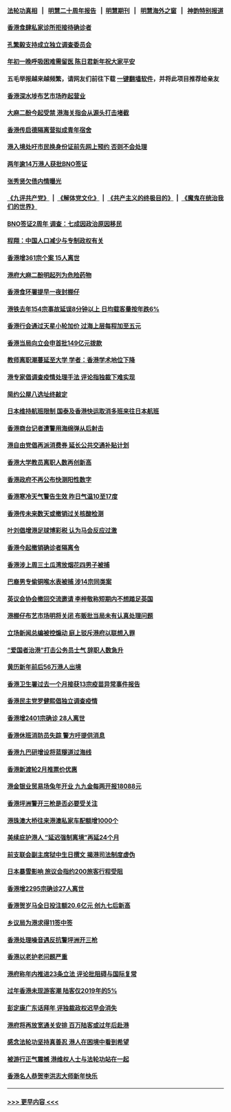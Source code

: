 #### [法轮功真相](https://github.com/gfw-breaker/truth/blob/master/README.md?t=0) &nbsp;&nbsp;|&nbsp;&nbsp; [明慧二十周年报告](https://github.com/gfw-breaker/mh-reports/blob/master/README.md?t=0) &nbsp;&nbsp;|&nbsp;&nbsp;[明慧期刊](https://github.com/gfw-breaker/mh-qikan) &nbsp;&nbsp;|&nbsp;&nbsp; [明慧海外之窗](https://github.com/gfw-breaker/mh-news/blob/master/README.md?t=0) &nbsp;&nbsp;|&nbsp;&nbsp; [神韵特别报道](https://github.com/gfw-breaker/mh-news/blob/master/shenyun.md?t=0)
#### [香港食肆私家诊所拒接待确诊者](../pages/nsc415/n13920483.md?t=02021543) 
#### [孔繁毅支持成立独立调查委员会](../pages/nsc415/n13920476.md?t=02021543) 
#### [年初一晚呼吸困难需留医 陈日君新年祝大家平安](../pages/nsc415/n13920463.md?t=02021543) 
#### 五毛举报越来越频繁，请网友们前往下载 [一键翻墙软件](https://github.com/gfw-breaker/ssr-accounts)，并将此项目推荐给亲友
#### [香港深水埗布艺市场昨起营业](../pages/nsc415/n13920453.md?t=02021543) 
#### [大麻二酚今起受禁 港海关指会从源头打击堵截](../pages/nsc415/n13920443.md?t=02021543) 
#### [香港传启德隔离营拟成青年宿舍](../pages/nsc415/n13920437.md?t=02021543) 
#### [港入境处吁市民换身份证前先网上预约 否则不会处理](../pages/nsc415/n13920431.md?t=02021543) 
#### [两年逾14万港人获批BNO签证](../pages/nsc415/n13920428.md?t=02021543) 
#### [张秀贤欠债内情曝光](../pages/nsc415/n13920421.md?t=02021543) 
#### [《九评共产党》](https://github.com/begood0513/9ping.md/blob/master/README.md) &nbsp;|&nbsp; [《解体党文化》](../../../../jtdwh.md/blob/master/README.md)  &nbsp;|&nbsp; [《共产主义的终极目的》](../../../../gczydzjmd.md/blob/master/README.md) &nbsp;|&nbsp; [《魔鬼在统治我们的世界》](../../../../mgztzwmdsj.md/blob/master/README.md) 
#### [BNO签证2周年 调查：七成因政治原因移民](../pages/nsc415/n13919863.md?t=02021543) 
#### [程翔：中国人口减少与专制政权有关](../pages/nsc415/n13920051.md?t=02021543) 
#### [香港增361宗个案 15人离世](../pages/nsc415/n13919697.md?t=02021543) 
#### [港府大麻二酚明起列为危险药物](../pages/nsc415/n13919693.md?t=02021543) 
#### [香港食环署提早一夜封棚仔](../pages/nsc415/n13919672.md?t=02021543) 
#### [港铁去年154宗事故延误8分钟以上 日均载客量按年跌6%](../pages/nsc415/n13919667.md?t=02021543) 
#### [香港行会通过天星小轮加价 过海上层每程加至五元](../pages/nsc415/n13919655.md?t=02021543) 
#### [香港当局向立会申首批149亿元拨款](../pages/nsc415/n13919650.md?t=02021543) 
#### [教师离职潮蔓延至大学 学者：香港学术地位下降](../pages/nsc415/n13919257.md?t=02021543) 
#### [港专家倡调查疫情处理手法 评论指独裁下难实现](../pages/nsc415/n13919254.md?t=02021543) 
#### [简约公屋八选址终敲定](../pages/nsc415/n13919103.md?t=02021543) 
#### [日本维持航班限制 国泰及香港快运取消多班来往日本航班](../pages/nsc415/n13919108.md?t=02021543) 
#### [香港商台记者遭警用海绵弹从后射击](../pages/nsc415/n13919101.md?t=02021543) 
#### [港自由党倡再派消费券 延长公共交通补贴计划](../pages/nsc415/n13919092.md?t=02021543) 
#### [香港大学教员离职人数再创新高](../pages/nsc415/n13919084.md?t=02021543) 
#### [香港政府不再公布快测阳性数字](../pages/nsc415/n13919071.md?t=02021543) 
#### [香港寒冷天气警告生效 昨日气温10至17度](../pages/nsc415/n13918235.md?t=02021543) 
#### [香港传未来数天或撤销过关核酸检测](../pages/nsc415/n13918234.md?t=02021543) 
#### [叶刘倡增港足球博彩税 认为马会反应过激](../pages/nsc415/n13918225.md?t=02021543) 
#### [香港今起撤销确诊者隔离令](../pages/nsc415/n13918214.md?t=02021543) 
#### [香港涉上周三土瓜湾放烟花四男子被捕](../pages/nsc415/n13918221.md?t=02021543) 
#### [巴裔男专偷铜喉水表被捕 涉14宗同类案](../pages/nsc415/n13918194.md?t=02021543) 
#### [英议会协会撤回交流邀请 李梓敬称短期内不想踏足英国](../pages/nsc415/n13918204.md?t=02021543) 
#### [港棚仔布艺市场明将关闭 布贩批当局未有认真处理问题](../pages/nsc415/n13918191.md?t=02021543) 
#### [立场新闻总编被控煽动 庭上驳斥港府以联想入罪](../pages/nsc415/n13917525.md?t=02021543) 
#### [“爱国者治港”打击公务员士气 辞职人数急升](../pages/nsc415/n13916966.md?t=02021543) 
#### [黄历新年前后56万港人出境](../pages/nsc415/n13916443.md?t=02021543) 
#### [香港卫生署过去一个月接获13宗疫苗异常事件报告](../pages/nsc415/n13916442.md?t=02021543) 
#### [香港民主党罗健熙倡独立调查疫情](../pages/nsc415/n13916436.md?t=02021543) 
#### [香港增2401宗确诊 28人离世](../pages/nsc415/n13916426.md?t=02021543) 
#### [香港休班消防员失踪 警方吁提供消息](../pages/nsc415/n13916405.md?t=02021543) 
#### [香港九巴研增设将蓝隧道过海线](../pages/nsc415/n13916396.md?t=02021543) 
#### [香港新渡轮2月推票价优惠](../pages/nsc415/n13916393.md?t=02021543) 
#### [港金银业贸易场兔年开业 九九金每两开报18088元](../pages/nsc415/n13916388.md?t=02021543) 
#### [香港坪洲警开三枪是否必要受关注](../pages/nsc415/n13916384.md?t=02021543) 
#### [港珠澳大桥往来港澳私家车配额增1000个](../pages/nsc415/n13916370.md?t=02021543) 
#### [美续庇护港人 “延迟强制离境”再延24个月](../pages/nsc415/n13916361.md?t=02021543) 
#### [前支联会副主席狱中生日撰文 揭港司法制度虚伪](../pages/nsc415/n13915973.md?t=02021543) 
#### [日本暴雪影响 旅议会指约200旅客行程受阻](../pages/nsc415/n13915732.md?t=02021543) 
#### [香港增2295宗确诊27人离世](../pages/nsc415/n13915725.md?t=02021543) 
#### [香港贺岁马全日投注额20.6亿元 创九七后新高](../pages/nsc415/n13915716.md?t=02021543) 
#### [乡议局为港求得11签中签](../pages/nsc415/n13915696.md?t=02021543) 
#### [香港处理噪音遇反抗警坪洲开三枪](../pages/nsc415/n13915682.md?t=02021543) 
#### [香港以老护老问题严重](../pages/nsc415/n13915666.md?t=02021543) 
#### [港府称年内推进23条立法 评论批阻碍与国际复常](../pages/nsc415/n13915074.md?t=02021543) 
#### [过年香港未现游客潮 陆客仅2019年的5%](../pages/nsc415/n13914334.md?t=02021543) 
#### [彭定康广东话拜年 评独裁政权迟早会消失](../pages/nsc415/n13914036.md?t=02021543) 
#### [港府将再放宽通关安排 百万陆客或过年后赴港](../pages/nsc415/n13914115.md?t=02021543) 
#### [感念法轮功坚持真善忍 港人在困境中看到希望](../pages/nsc415/n13912364.md?t=02021543) 
#### [被游行正气震撼 港维权人士与法轮功站在一起](../pages/nsc415/n13912399.md?t=02021543) 
#### [香港名人恭贺李洪志大师新年快乐](../pages/nsc415/n13912149.md?t=02021543) 

----
#### [ >>> 更早内容 <<< ](../indexes/nsc415-earlier.md)

